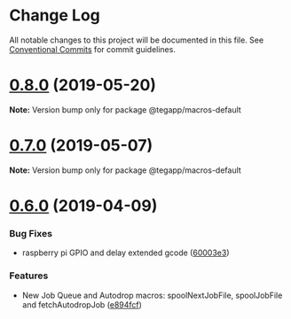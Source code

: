 # Change Log

All notable changes to this project will be documented in this file.
See [Conventional Commits](https://conventionalcommits.org) for commit guidelines.

# [0.8.0](https://github.com/teg/teg/compare/v0.7.0...v0.8.0) (2019-05-20)

**Note:** Version bump only for package @tegapp/macros-default





# [0.7.0](https://github.com/teg/teg/compare/v0.6.0...v0.7.0) (2019-05-07)

**Note:** Version bump only for package @tegapp/macros-default





# [0.6.0](https://github.com/teg/teg/compare/v0.5.10...v0.6.0) (2019-04-09)


### Bug Fixes

* raspberry pi GPIO and delay extended gcode ([60003e3](https://github.com/teg/teg/commit/60003e3))


### Features

* New Job Queue and Autodrop macros: spoolNextJobFile, spoolJobFile and fetchAutodropJob ([e894fcf](https://github.com/teg/teg/commit/e894fcf))
